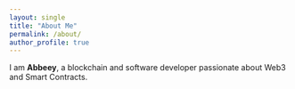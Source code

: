 ```yaml
---
layout: single
title: "About Me"
permalink: /about/
author_profile: true
---
```


I am **Abbeey**, a blockchain and software developer passionate about Web3 and Smart Contracts.
